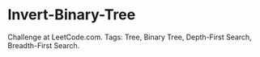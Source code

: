 # Invert-Binary-Tree
Challenge at LeetCode.com. Tags: Tree, Binary Tree, Depth-First Search, Breadth-First Search.
